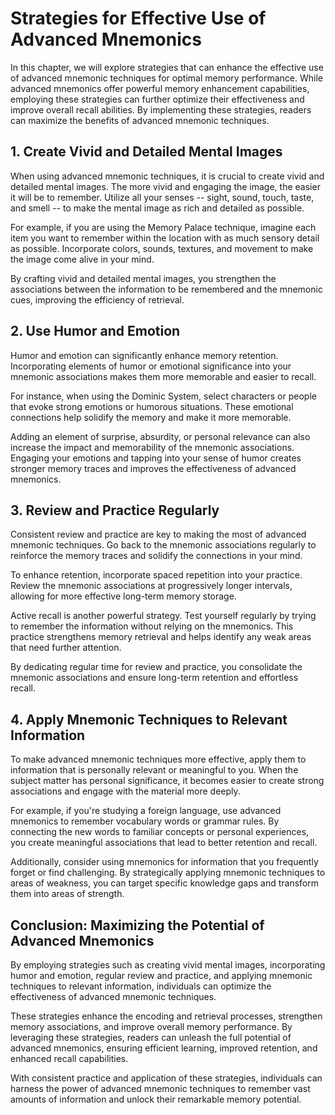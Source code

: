 Strategies for Effective Use of Advanced Mnemonics
=============================================================

In this chapter, we will explore strategies that can enhance the effective use of advanced mnemonic techniques for optimal memory performance. While advanced mnemonics offer powerful memory enhancement capabilities, employing these strategies can further optimize their effectiveness and improve overall recall abilities. By implementing these strategies, readers can maximize the benefits of advanced mnemonic techniques.

**1. Create Vivid and Detailed Mental Images**
----------------------------------------------

When using advanced mnemonic techniques, it is crucial to create vivid and detailed mental images. The more vivid and engaging the image, the easier it will be to remember. Utilize all your senses -- sight, sound, touch, taste, and smell -- to make the mental image as rich and detailed as possible.

For example, if you are using the Memory Palace technique, imagine each item you want to remember within the location with as much sensory detail as possible. Incorporate colors, sounds, textures, and movement to make the image come alive in your mind.

By crafting vivid and detailed mental images, you strengthen the associations between the information to be remembered and the mnemonic cues, improving the efficiency of retrieval.

**2. Use Humor and Emotion**
----------------------------

Humor and emotion can significantly enhance memory retention. Incorporating elements of humor or emotional significance into your mnemonic associations makes them more memorable and easier to recall.

For instance, when using the Dominic System, select characters or people that evoke strong emotions or humorous situations. These emotional connections help solidify the memory and make it more memorable.

Adding an element of surprise, absurdity, or personal relevance can also increase the impact and memorability of the mnemonic associations. Engaging your emotions and tapping into your sense of humor creates stronger memory traces and improves the effectiveness of advanced mnemonics.

**3. Review and Practice Regularly**
------------------------------------

Consistent review and practice are key to making the most of advanced mnemonic techniques. Go back to the mnemonic associations regularly to reinforce the memory traces and solidify the connections in your mind.

To enhance retention, incorporate spaced repetition into your practice. Review the mnemonic associations at progressively longer intervals, allowing for more effective long-term memory storage.

Active recall is another powerful strategy. Test yourself regularly by trying to remember the information without relying on the mnemonics. This practice strengthens memory retrieval and helps identify any weak areas that need further attention.

By dedicating regular time for review and practice, you consolidate the mnemonic associations and ensure long-term retention and effortless recall.

**4. Apply Mnemonic Techniques to Relevant Information**
--------------------------------------------------------

To make advanced mnemonic techniques more effective, apply them to information that is personally relevant or meaningful to you. When the subject matter has personal significance, it becomes easier to create strong associations and engage with the material more deeply.

For example, if you're studying a foreign language, use advanced mnemonics to remember vocabulary words or grammar rules. By connecting the new words to familiar concepts or personal experiences, you create meaningful associations that lead to better retention and recall.

Additionally, consider using mnemonics for information that you frequently forget or find challenging. By strategically applying mnemonic techniques to areas of weakness, you can target specific knowledge gaps and transform them into areas of strength.

**Conclusion: Maximizing the Potential of Advanced Mnemonics**
--------------------------------------------------------------

By employing strategies such as creating vivid mental images, incorporating humor and emotion, regular review and practice, and applying mnemonic techniques to relevant information, individuals can optimize the effectiveness of advanced mnemonic techniques.

These strategies enhance the encoding and retrieval processes, strengthen memory associations, and improve overall memory performance. By leveraging these strategies, readers can unleash the full potential of advanced mnemonics, ensuring efficient learning, improved retention, and enhanced recall capabilities.

With consistent practice and application of these strategies, individuals can harness the power of advanced mnemonic techniques to remember vast amounts of information and unlock their remarkable memory potential.
